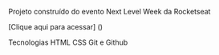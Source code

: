 Projeto construído do evento Next Level Week da Rocketseat

[Clique aqui para acessar] ()

Tecnologias
HTML
CSS
Git e Github
